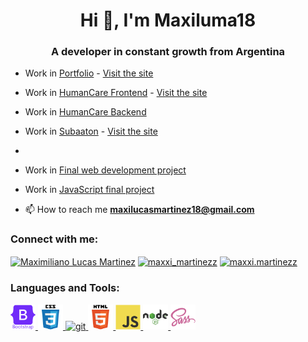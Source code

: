 <h1 align="center">Hi 👋, I'm Maxiluma18</h1>
<h3 align="center">A developer in constant growth from Argentina</h3>

- Work in [Portfolio](https://github.com/maxiluma18/My_Portfolio) - [Visit the site](https://maximartinez.vercel.app/)

- Work in [HumanCare Frontend](https://github.com/SusanoJuicio/human-care-repo) - [Visit the site](https://humancarefishingfoundation.vercel.app/)

- Work in [HumanCare Backend](https://github.com/SusanoJuicio/humancare-backend/tree/main)

- Work in [Subaaton](https://github.com/maxiluma18/ProyectoFinal-Reactjs) - [Visit the site](https://subaaton.vercel.app/)
- 
- Work in [Final web development project](https://github.com/maxiluma18/ProyectoFinal-DW)

- Work in [JavaScript final project](https://github.com/maxiluma18/ProyectoFinal-js)

- 📫 How to reach me **maxilucasmartinez18@gmail.com**

<h3 align="left">Connect with me:</h3>
<p align="left">
<a href="https://www.linkedin.com/in/maximiliano-lucas-martinez-72921a297/" target="blank"><img align="center" src="https://raw.githubusercontent.com/rahuldkjain/github-profile-readme-generator/master/src/images/icons/Social/linked-in-alt.svg" alt="Maximiliano Lucas Martinez" height="30" width="40" /></a>
<a href="https://twitter.com/maxxi_martinezz" target="blank"><img align="center" src="https://raw.githubusercontent.com/rahuldkjain/github-profile-readme-generator/master/src/images/icons/Social/twitter.svg" alt="maxxi_martinezz" height="30" width="40" /></a>
<a href="https://www.instagram.com/maxxi.martinezz/" target="blank"><img align="center" src="https://raw.githubusercontent.com/rahuldkjain/github-profile-readme-generator/master/src/images/icons/Social/instagram.svg" alt="maxxi.martinezz" height="30" width="40" /></a>
</p>

<h3 align="left">Languages and Tools:</h3>
<p align="left"> <a href="https://getbootstrap.com" target="_blank" rel="noreferrer"> <img src="https://raw.githubusercontent.com/devicons/devicon/master/icons/bootstrap/bootstrap-plain-wordmark.svg" alt="bootstrap" width="40" height="40"/> </a> <a href="https://www.w3schools.com/css/" target="_blank" rel="noreferrer"> <img src="https://raw.githubusercontent.com/devicons/devicon/master/icons/css3/css3-original-wordmark.svg" alt="css3" width="40" height="40"/> </a> <a href="https://git-scm.com/" target="_blank" rel="noreferrer"> <img src="https://www.vectorlogo.zone/logos/git-scm/git-scm-icon.svg" alt="git" width="40" height="40"/> </a> <a href="https://www.w3.org/html/" target="_blank" rel="noreferrer"> <img src="https://raw.githubusercontent.com/devicons/devicon/master/icons/html5/html5-original-wordmark.svg" alt="html5" width="40" height="40"/> </a> <a href="https://developer.mozilla.org/en-US/docs/Web/JavaScript" target="_blank" rel="noreferrer"> <img src="https://raw.githubusercontent.com/devicons/devicon/master/icons/javascript/javascript-original.svg" alt="javascript" width="40" height="40"/> </a> <a href="https://nodejs.org" target="_blank" rel="noreferrer"> <img src="https://raw.githubusercontent.com/devicons/devicon/master/icons/nodejs/nodejs-original-wordmark.svg" alt="nodejs" width="40" height="40"/> </a> <a href="https://sass-lang.com" target="_blank" rel="noreferrer"> <img src="https://raw.githubusercontent.com/devicons/devicon/master/icons/sass/sass-original.svg" alt="sass" width="40" height="40"/> </a> </p>
